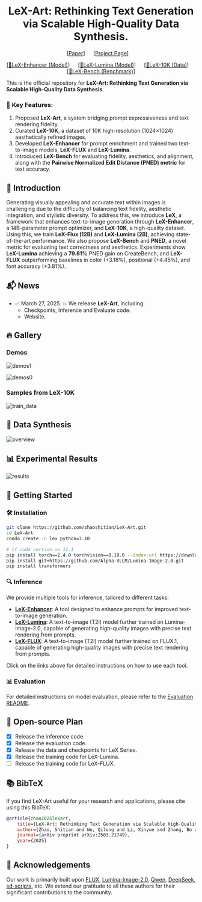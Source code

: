 <div align="center">





# LeX-Art: Rethinking Text Generation via Scalable High-Quality Data Synthesis.

[[Paper](https://arxiv.org/pdf/2503.21749)] &emsp; [[Project Page](https://zhaoshitian.github.io/lexart/)] &emsp; 

[[🤗LeX-Enhancer (Model)](https://huggingface.co/X-ART/LeX-Enhancer-full)] &emsp; [[🤗LeX-Lumina (Model)](https://huggingface.co/X-ART/LeX-Lumina)] &emsp; [[🤗LeX-10K (Data)](https://huggingface.co/datasets/X-ART/LeX-Data-10K)]  &emsp; [[🤗LeX-Bench (Benchmark)](https://huggingface.co/datasets/X-ART/LeX-Bench)] <br>

</div>

This is the official repository for **LeX-Art: Rethinking Text Generation via Scalable High-Quality Data Synthesis**.

### 🌠  **Key Features:**

1. Proposed **LeX-Art**, a system bridging prompt expressiveness and text rendering fidelity.
2. Curated **LeX-10K**, a dataset of 10K high-resolution (1024×1024) aesthetically refined images.
3. Developed **LeX-Enhancer** for prompt enrichment and trained two text-to-image models, **LeX-FLUX** and **LeX-Lumina**.
4. Introduced **LeX-Bench** for evaluating fidelity, aesthetics, and alignment, along with the **Pairwise Normalized Edit Distance (PNED) metric** for text accuracy.





## 🎤 Introduction

Generating visually appealing and accurate text within images is challenging due to the difficulty of balancing text fidelity, aesthetic integration, and stylistic diversity. To address this, we introduce **LeX**, a framework that enhances text-to-image generation through **LeX-Enhancer**, a 14B-parameter prompt optimizer, and **LeX-10K**, a high-quality dataset. Using this, we train **LeX-Flux (12B)** and **LeX-Lumina (2B)**, achieving state-of-the-art performance. We also propose **LeX-Bench** and **PNED**, a novel metric for evaluating text correctness and aesthetics. Experiments show **LeX-Lumina** achieving a **79.81\%** PNED gain on CreateBench, and **LeX-FLUX** outperforming baselines in color (+3.18\%), positional (+4.45\%), and font accuracy (+3.81\%).

## 📬 News

- ✅ March 27, 2025. 💥 We release **LeX-Art**, including:
  - Checkpoints, Inference and Evaluate code.
  - Website.


## 🔥 Gallery

### Demos

![demos1](./assets/demos1.png "demos1")

![demos0](./assets/demos0.png "demos0")

### Samples from LeX-10K

![train_data](./assets/train_data.jpg "train_data")


## 📁 Data Synthesis

![overview](./assets/overview.jpg "overview")


## 📊 Experimental Results

![results](./assets/results.png "results")

## 🚀 Getting Started

### 🛠️ Installation

```bash
git clone https://github.com/zhaoshitian/LeX-Art.git
cd LeX-Art
conda create -n lex python=3.10

# if cuda version == 12.1
pip install torch==2.4.0 torchvision==0.19.0 --index-url https://download.pytorch.org/whl/cu121
pip install git+https://github.com/Alpha-VLLM/Lumina-Image-2.0.git
pip install transformers
```


### 🔍 Inference

We provide multiple tools for inference, tailored to different tasks:

- **[LeX-Enhancer](https://github.com/zhaoshitian/LeX-Art/blob/main/LeX-Enhancer/README.md)**: A tool designed to enhance prompts for improved text-to-image generation.
- **[LeX-Lumina](https://github.com/zhaoshitian/LeX-Art/blob/main/LeX-Lumina/README.md)**: A text-to-image (T2I) model further trained on Lumina-Image-2.0, capable of generating high-quality images with precise text rendering from prompts.
- **[LeX-FLUX](https://github.com/zhaoshitian/LeX-Art/blob/main/LeX-FLUX/README.md)**: A text-to-image (T2I) model further trained on FLUX.1, capable of generating high-quality images with precise text rendering from prompts.

Click on the links above for detailed instructions on how to use each tool.


### 📊 Evaluation

For detailed instructions on model evaluation, please refer to the [Evaluation README](https://github.com/zhaoshitian/LeX-Art/blob/main/evaluation/README.md).


## 📌 Open-source Plan

- [x] Release the inference code.
- [x] Release the evaluation code.
- [x] Release the data and checkpoints for LeX Series.
- [x] Release the training code for LeX-Lumina.
- [ ] Release the training code for LeX-FLUX.

## 📚 BibTeX

If you find LeX-Art useful for your research and applications, please cite using this BibTeX:

```BibTeX
@article{zhao2025lexart,
    title={LeX-Art: Rethinking Text Generation via Scalable High-Quality Data Synthesis},
    author={Zhao, Shitian and Wu, Qilong and Li, Xinyue and Zhang, Bo and Li, Ming and Qin, Qi and Liu, Dongyang and Zhang, Kaipeng and Li, Hongsheng and Qiao, Yu and Gao, Peng and Fu, Bin and Li, Zhen},
    journal={arXiv preprint arXiv:2503.21749},
    year={2025}
}
```

## 🙏 Acknowledgements

Our work is primarily built upon 
[FLUX](https://github.com/black-forest-labs/flux), 
[Lumina-Image-2.0](https://github.com/Alpha-VLLM/Lumina-Image-2.0), 
[Qwen](https://github.com/QwenLM/Qwen2.5), 
[DeepSeek](https://github.com/deepseek-ai/DeepSeek-R1), 
[sd-scripts](https://github.com/kohya-ss/sd-scripts), etc.
We extend our gratitude to all these authors for their significant contributions to the community.
